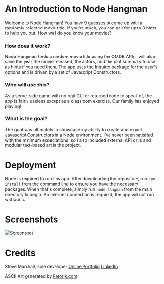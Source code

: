 # An Introduction to Node Hangman
Welcome to Node Hangman! You have 9 guesses to come up with a randomly selected movie title. If you're stuck, you can ask for up to 3 hints to help you out. How well do you know your movies?

### How does it work?
Node Hangman finds a random movie title using the OMDB API; it will also save the year the movie released, the actors, and the plot summary to use as hints if you need them. The app uses the Inquirer package for the user's options and is driven by a set of Javascript Constructors.

### Who will use this?
As a server side game with no real GUI or returned code to speak of, the app is fairly useless except as a classroom exercise. Our family has enjoyed playing!

### What is the goal?
The goal was ultimately to showcase my ability to create and export Javascript Constructors in a Node environment. I've never been satisfied with the minimum expectations, so I also included external API calls and modular text-based art in the project.

# Deployment
Node is required to run this app. After downloading the repository, run `npm install` from the command line to ensure you have the necessary packages. When that's complete, simply run `node hangman` from the main directory to begin. An Internet connection is required; the app will not run without it.

# Screenshots
![Screenshot](http://www.fullstacksteve.com/wp-content/uploads/2018/01/node-hangman-4.png)

# Credits
Steve Marshall, sole developer
[Online Portfolio](http://fullstacksteve.com/)
[LinkedIn](https://www.linkedin.com/in/sonoa/)

ASCII Art generated by [Patorjk.com](http://patorjk.com/software/taag/#p=display&f=Small&t=FullStackSteve)